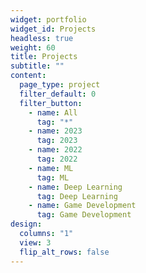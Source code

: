 ```yaml
---
widget: portfolio
widget_id: Projects
headless: true
weight: 60
title: Projects
subtitle: ""
content:
  page_type: project
  filter_default: 0
  filter_button:
    - name: All
      tag: "*"
    - name: 2023
      tag: 2023
    - name: 2022
      tag: 2022
    - name: ML
      tag: ML
    - name: Deep Learning
      tag: Deep Learning
    - name: Game Development
      tag: Game Development
design:
  columns: "1"
  view: 3
  flip_alt_rows: false
---
```

